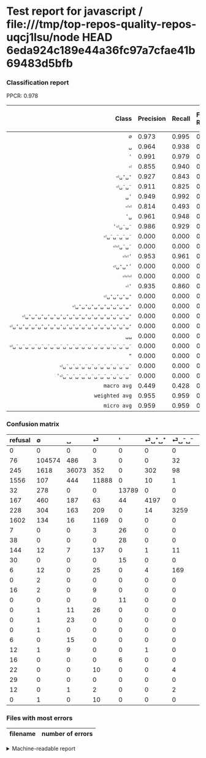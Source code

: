 # Test report for javascript / file:///tmp/top-repos-quality-repos-uqcj1lsu/node HEAD 6eda924c189e44a36fc97a7cfae41b69483d5bfb

### Classification report

PPCR: 0.978

| Class | Precision | Recall | Full Recall | F1-score | Full F1-score | Support | Full Support | PPCR |
|------:|:----------|:-------|:------------|:---------|:---------|:--------|:-------------|:-----|
| `∅` | 0.973| 0.995| 0.994| 0.984| 0.983| 105095| 105171| 0.999 |
| `␣` | 0.964| 0.938| 0.932| 0.951| 0.947| 38464| 38709| 0.994 |
| `'` | 0.991| 0.979| 0.976| 0.985| 0.983| 14090| 14122| 0.998 |
| `⏎` | 0.855| 0.940| 0.837| 0.895| 0.846| 12653| 14209| 0.890 |
| `⏎␣⁺␣⁺` | 0.927| 0.843| 0.815| 0.883| 0.867| 4981| 5148| 0.968 |
| `⏎␣⁻␣⁻` | 0.911| 0.825| 0.780| 0.866| 0.841| 3950| 4178| 0.945 |
| `␣'` | 0.949| 0.992| 0.990| 0.970| 0.969| 3777| 3784| 0.998 |
| `⏎⏎` | 0.814| 0.493| 0.306| 0.615| 0.444| 2604| 4206| 0.619 |
| `'␣` | 0.961| 0.948| 0.891| 0.954| 0.924| 594| 632| 0.940 |
| `'⏎␣⁻␣⁻` | 0.986| 0.929| 0.820| 0.957| 0.895| 225| 255| 0.882 |
| `⏎␣⁻␣⁻␣⁻␣⁻` | 0.000| 0.000| 0.000| 0.000| 0.000| 210| 216| 0.972 |
| `⏎⏎␣⁻␣⁻` | 0.000| 0.000| 0.000| 0.000| 0.000| 186| 330| 0.564 |
| `⏎⏎'` | 0.953| 0.961| 0.961| 0.957| 0.957| 127| 127| 1.000 |
| `⏎␣⁺␣⁺'` | 0.000| 0.000| 0.000| 0.000| 0.000| 94| 110| 0.855 |
| `⏎⏎⏎` | 0.000| 0.000| 0.000| 0.000| 0.000| 91| 107| 0.850 |
| `⏎'` | 0.935| 0.860| 0.860| 0.896| 0.896| 50| 50| 1.000 |
| `⏎␣⁺␣⁺␣⁺␣⁺` | 0.000| 0.000| 0.000| 0.000| 0.000| 49| 49| 1.000 |
| `⏎␣⁺␣⁺␣⁺␣⁺␣⁺␣⁺␣⁺␣⁺␣⁺` | 0.000| 0.000| 0.000| 0.000| 0.000| 48| 48| 1.000 |
| `⏎␣⁺␣⁺␣⁺␣⁺␣⁺␣⁺␣⁺␣⁺␣⁺␣⁺␣⁺␣⁺␣⁺␣⁺␣⁺␣⁺␣⁺` | 0.000| 0.000| 0.000| 0.000| 0.000| 20| 20| 1.000 |
| `⏎␣⁺␣⁺␣⁺␣⁺␣⁺␣⁺␣⁺␣⁺␣⁺␣⁺␣⁺␣⁺␣⁺␣⁺␣⁺␣⁺␣⁺␣⁺␣⁺` | 0.000| 0.000| 0.000| 0.000| 0.000| 20| 26| 0.769 |
| `␣␣` | 0.000| 0.000| 0.000| 0.000| 0.000| 16| 28| 0.571 |
| `⏎␣⁻␣⁻␣⁻␣⁻␣⁻␣⁻␣⁻␣⁻␣⁻␣⁻␣⁻␣⁻␣⁻␣⁻␣⁻␣⁻␣⁻␣⁻␣⁻` | 0.000| 0.000| 0.000| 0.000| 0.000| 14| 36| 0.389 |
| `"` | 0.000| 0.000| 0.000| 0.000| 0.000| 11| 11| 1.000 |
| `⏎␣⁻␣⁻␣⁻␣⁻␣⁻␣⁻␣⁻␣⁻␣⁻␣⁻␣⁻` | 0.000| 0.000| 0.000| 0.000| 0.000| 5| 17| 0.294 |
| `'⏎␣⁻␣⁻␣⁻␣⁻␣⁻␣⁻␣⁻␣⁻␣⁻␣⁻␣⁻` | 0.000| 0.000| 0.000| 0.000| 0.000| 0| 29| 0.000 |
| `macro avg` | 0.449| 0.428| 0.406| 0.436| 0.422| 187374| 191618| 0.978 |
| `weighted avg` | 0.955| 0.959| 0.938| 0.956| 0.942| 187374| 191618| 0.978 |
| `micro avg` | 0.959| 0.959| 0.938| 0.959| 0.949| 187374| 191618| 0.978 |

### Confusion matrix

|refusal|  ∅| ␣| ⏎| '| ⏎␣⁺␣⁺| ⏎␣⁻␣⁻| ⏎⏎| ␣'| '␣| ⏎⏎␣⁻␣⁻| '⏎␣⁻␣⁻| ⏎␣⁻␣⁻␣⁻␣⁻| ⏎⏎'| ⏎⏎⏎| "| ⏎␣⁺␣⁺␣⁺␣⁺␣⁺␣⁺␣⁺␣⁺␣⁺| ⏎␣⁺␣⁺␣⁺␣⁺| ⏎'| ⏎␣⁺␣⁺␣⁺␣⁺␣⁺␣⁺␣⁺␣⁺␣⁺␣⁺␣⁺␣⁺␣⁺␣⁺␣⁺␣⁺␣⁺␣⁺␣⁺| ␣␣| ⏎␣⁺␣⁺'| ⏎␣⁻␣⁻␣⁻␣⁻␣⁻␣⁻␣⁻␣⁻␣⁻␣⁻␣⁻␣⁻␣⁻␣⁻␣⁻␣⁻␣⁻␣⁻␣⁻| '⏎␣⁻␣⁻␣⁻␣⁻␣⁻␣⁻␣⁻␣⁻␣⁻␣⁻␣⁻| ⏎␣⁻␣⁻␣⁻␣⁻␣⁻␣⁻␣⁻␣⁻␣⁻␣⁻␣⁻| ⏎␣⁺␣⁺␣⁺␣⁺␣⁺␣⁺␣⁺␣⁺␣⁺␣⁺␣⁺␣⁺␣⁺␣⁺␣⁺␣⁺␣⁺| 
|:---|:---|:---|:---|:---|:---|:---|:---|:---|:---|:---|:---|:---|:---|:---|:---|:---|:---|:---|:---|:---|:---|:---|:---|:---|:---|
|0 |0 |0 |0 |0 |0 |0 |0 |0 |0 |0 |0 |0 |0 |0 |0 |0 |0 |0 |0 |0 |0 |0 |0 |0 |0 |
|76 |104574 |486 |3 |0 |0 |32 |0 |0 |0 |0 |0 |0 |0 |0 |0 |0 |0 |0 |0 |0 |0 |0 |0 |0 |0 |
|245 |1618 |36073 |352 |0 |302 |98 |21 |0 |0 |0 |0 |0 |0 |0 |0 |0 |0 |0 |0 |0 |0 |0 |0 |0 |0 |
|1556 |107 |444 |11888 |0 |10 |1 |169 |34 |0 |0 |0 |0 |0 |0 |0 |0 |0 |0 |0 |0 |0 |0 |0 |0 |0 |
|32 |278 |0 |0 |13789 |0 |0 |0 |1 |22 |0 |0 |0 |0 |0 |0 |0 |0 |0 |0 |0 |0 |0 |0 |0 |0 |
|167 |460 |187 |63 |44 |4197 |0 |0 |30 |0 |0 |0 |0 |0 |0 |0 |0 |0 |0 |0 |0 |0 |0 |0 |0 |0 |
|228 |304 |163 |209 |0 |14 |3259 |0 |1 |0 |0 |0 |0 |0 |0 |0 |0 |0 |0 |0 |0 |0 |0 |0 |0 |0 |
|1602 |134 |16 |1169 |0 |0 |0 |1285 |0 |0 |0 |0 |0 |0 |0 |0 |0 |0 |0 |0 |0 |0 |0 |0 |0 |0 |
|7 |0 |0 |3 |26 |0 |0 |0 |3748 |0 |0 |0 |0 |0 |0 |0 |0 |0 |0 |0 |0 |0 |0 |0 |0 |0 |
|38 |0 |0 |0 |28 |0 |0 |0 |0 |563 |0 |3 |0 |0 |0 |0 |0 |0 |0 |0 |0 |0 |0 |0 |0 |0 |
|144 |12 |7 |137 |0 |1 |11 |18 |0 |0 |0 |0 |0 |0 |0 |0 |0 |0 |0 |0 |0 |0 |0 |0 |0 |0 |
|30 |0 |0 |0 |15 |0 |0 |0 |0 |1 |0 |209 |0 |0 |0 |0 |0 |0 |0 |0 |0 |0 |0 |0 |0 |0 |
|6 |12 |0 |25 |0 |4 |169 |0 |0 |0 |0 |0 |0 |0 |0 |0 |0 |0 |0 |0 |0 |0 |0 |0 |0 |0 |
|0 |2 |0 |0 |0 |0 |0 |0 |0 |0 |0 |0 |0 |122 |0 |0 |0 |0 |3 |0 |0 |0 |0 |0 |0 |0 |
|16 |2 |0 |9 |0 |0 |0 |80 |0 |0 |0 |0 |0 |0 |0 |0 |0 |0 |0 |0 |0 |0 |0 |0 |0 |0 |
|0 |0 |0 |0 |11 |0 |0 |0 |0 |0 |0 |0 |0 |0 |0 |0 |0 |0 |0 |0 |0 |0 |0 |0 |0 |0 |
|0 |1 |11 |26 |0 |0 |0 |0 |10 |0 |0 |0 |0 |0 |0 |0 |0 |0 |0 |0 |0 |0 |0 |0 |0 |0 |
|0 |1 |23 |0 |0 |0 |0 |0 |25 |0 |0 |0 |0 |0 |0 |0 |0 |0 |0 |0 |0 |0 |0 |0 |0 |0 |
|0 |1 |0 |0 |0 |0 |0 |0 |0 |0 |0 |0 |0 |6 |0 |0 |0 |0 |43 |0 |0 |0 |0 |0 |0 |0 |
|6 |0 |15 |0 |0 |0 |0 |0 |5 |0 |0 |0 |0 |0 |0 |0 |0 |0 |0 |0 |0 |0 |0 |0 |0 |0 |
|12 |1 |9 |0 |0 |1 |0 |5 |0 |0 |0 |0 |0 |0 |0 |0 |0 |0 |0 |0 |0 |0 |0 |0 |0 |0 |
|16 |0 |0 |0 |6 |0 |0 |0 |88 |0 |0 |0 |0 |0 |0 |0 |0 |0 |0 |0 |0 |0 |0 |0 |0 |0 |
|22 |0 |0 |10 |0 |0 |4 |0 |0 |0 |0 |0 |0 |0 |0 |0 |0 |0 |0 |0 |0 |0 |0 |0 |0 |0 |
|29 |0 |0 |0 |0 |0 |0 |0 |0 |0 |0 |0 |0 |0 |0 |0 |0 |0 |0 |0 |0 |0 |0 |0 |0 |0 |
|12 |0 |1 |2 |0 |0 |2 |0 |0 |0 |0 |0 |0 |0 |0 |0 |0 |0 |0 |0 |0 |0 |0 |0 |0 |0 |
|0 |1 |0 |10 |0 |0 |0 |0 |9 |0 |0 |0 |0 |0 |0 |0 |0 |0 |0 |0 |0 |0 |0 |0 |0 |0 |

### Files with most errors

| filename | number of errors|
|:----:|:-----|

<details>
    <summary>Machine-readable report</summary>
```json
{
  "cl_report": {"\"": {"f1-score": 0.0, "precision": 0.0, "recall": 0.0, "support": 11}, "\u0027": {"f1-score": 0.9846120889714021, "precision": 0.9906602485810763, "recall": 0.9786373314407382, "support": 14090}, "\u0027\u23ce\u2423\u207b\u2423\u207b": {"f1-score": 0.9565217391304347, "precision": 0.9858490566037735, "recall": 0.9288888888888889, "support": 225}, "\u0027\u23ce\u2423\u207b\u2423\u207b\u2423\u207b\u2423\u207b\u2423\u207b\u2423\u207b\u2423\u207b\u2423\u207b\u2423\u207b\u2423\u207b\u2423\u207b": {"f1-score": 0.0, "precision": 0.0, "recall": 0.0, "support": 0}, "\u0027\u2423": {"f1-score": 0.9542372881355933, "precision": 0.9607508532423208, "recall": 0.9478114478114478, "support": 594}, "macro avg": {"f1-score": 0.4364326132632621, "precision": 0.4486946850505473, "recall": 0.42807387549813297, "support": 187374}, "micro avg": {"f1-score": 0.9593113238763116, "precision": 0.9593113238763116, "recall": 0.9593113238763116, "support": 187374}, "weighted avg": {"f1-score": 0.956264738687229, "precision": 0.9550208902979191, "recall": 0.9593113238763116, "support": 187374}, "\u2205": {"f1-score": 0.9837490533999991, "precision": 0.9727090077017524, "recall": 0.9950425805223845, "support": 105095}, "\u23ce": {"f1-score": 0.8952144282540759, "precision": 0.8548827844096074, "recall": 0.9395400300324034, "support": 12653}, "\u23ce\u0027": {"f1-score": 0.8958333333333334, "precision": 0.9347826086956522, "recall": 0.86, "support": 50}, "\u23ce\u23ce": {"f1-score": 0.6145384983261598, "precision": 0.8143219264892269, "recall": 0.4934715821812596, "support": 2604}, "\u23ce\u23ce\u0027": {"f1-score": 0.9568627450980391, "precision": 0.953125, "recall": 0.9606299212598425, "support": 127}, "\u23ce\u23ce\u23ce": {"f1-score": 0.0, "precision": 0.0, "recall": 0.0, "support": 91}, "\u23ce\u23ce\u2423\u207b\u2423\u207b": {"f1-score": 0.0, "precision": 0.0, "recall": 0.0, "support": 186}, "\u23ce\u2423\u207a\u2423\u207a": {"f1-score": 0.8826498422712933, "precision": 0.9266946345771694, "recall": 0.8426018871712507, "support": 4981}, "\u23ce\u2423\u207a\u2423\u207a\u0027": {"f1-score": 0.0, "precision": 0.0, "recall": 0.0, "support": 94}, "\u23ce\u2423\u207a\u2423\u207a\u2423\u207a\u2423\u207a": {"f1-score": 0.0, "precision": 0.0, "recall": 0.0, "support": 49}, "\u23ce\u2423\u207a\u2423\u207a\u2423\u207a\u2423\u207a\u2423\u207a\u2423\u207a\u2423\u207a\u2423\u207a\u2423\u207a": {"f1-score": 0.0, "precision": 0.0, "recall": 0.0, "support": 48}, "\u23ce\u2423\u207a\u2423\u207a\u2423\u207a\u2423\u207a\u2423\u207a\u2423\u207a\u2423\u207a\u2423\u207a\u2423\u207a\u2423\u207a\u2423\u207a\u2423\u207a\u2423\u207a\u2423\u207a\u2423\u207a\u2423\u207a\u2423\u207a": {"f1-score": 0.0, "precision": 0.0, "recall": 0.0, "support": 20}, "\u23ce\u2423\u207a\u2423\u207a\u2423\u207a\u2423\u207a\u2423\u207a\u2423\u207a\u2423\u207a\u2423\u207a\u2423\u207a\u2423\u207a\u2423\u207a\u2423\u207a\u2423\u207a\u2423\u207a\u2423\u207a\u2423\u207a\u2423\u207a\u2423\u207a\u2423\u207a": {"f1-score": 0.0, "precision": 0.0, "recall": 0.0, "support": 20}, "\u23ce\u2423\u207b\u2423\u207b": {"f1-score": 0.8660643103906457, "precision": 0.9113534675615212, "recall": 0.8250632911392405, "support": 3950}, "\u23ce\u2423\u207b\u2423\u207b\u2423\u207b\u2423\u207b": {"f1-score": 0.0, "precision": 0.0, "recall": 0.0, "support": 210}, "\u23ce\u2423\u207b\u2423\u207b\u2423\u207b\u2423\u207b\u2423\u207b\u2423\u207b\u2423\u207b\u2423\u207b\u2423\u207b\u2423\u207b\u2423\u207b": {"f1-score": 0.0, "precision": 0.0, "recall": 0.0, "support": 5}, "\u23ce\u2423\u207b\u2423\u207b\u2423\u207b\u2423\u207b\u2423\u207b\u2423\u207b\u2423\u207b\u2423\u207b\u2423\u207b\u2423\u207b\u2423\u207b\u2423\u207b\u2423\u207b\u2423\u207b\u2423\u207b\u2423\u207b\u2423\u207b\u2423\u207b\u2423\u207b": {"f1-score": 0.0, "precision": 0.0, "recall": 0.0, "support": 14}, "\u2423": {"f1-score": 0.9505527082043241, "precision": 0.9636169360224389, "recall": 0.9378379783693843, "support": 38464}, "\u2423\u0027": {"f1-score": 0.9699792960662525, "precision": 0.9486206023791445, "recall": 0.9923219486364839, "support": 3777}, "\u2423\u2423": {"f1-score": 0.0, "precision": 0.0, "recall": 0.0, "support": 16}},
  "cl_report_full": {"\"": {"f1-score": 0.0, "precision": 0.0, "recall": 0.0, "support": 11}, "\u0027": {"f1-score": 0.9834884633215648, "precision": 0.9906602485810763, "recall": 0.9764197705707407, "support": 14122}, "\u0027\u23ce\u2423\u207b\u2423\u207b": {"f1-score": 0.8950749464668095, "precision": 0.9858490566037735, "recall": 0.8196078431372549, "support": 255}, "\u0027\u23ce\u2423\u207b\u2423\u207b\u2423\u207b\u2423\u207b\u2423\u207b\u2423\u207b\u2423\u207b\u2423\u207b\u2423\u207b\u2423\u207b\u2423\u207b": {"f1-score": 0.0, "precision": 0.0, "recall": 0.0, "support": 29}, "\u0027\u2423": {"f1-score": 0.9244663382594416, "precision": 0.9607508532423208, "recall": 0.8908227848101266, "support": 632}, "macro avg": {"f1-score": 0.42214935174187224, "precision": 0.4486946850505473, "recall": 0.4064666946391695, "support": 191618}, "micro avg": {"f1-score": 0.9485688352260735, "precision": 0.9593113238763116, "recall": 0.938064273711238, "support": 191618}, "weighted avg": {"f1-score": 0.9419711684213776, "precision": 0.9516736931929215, "recall": 0.938064273711238, "support": 191618}, "\u2205": {"f1-score": 0.9833975145642023, "precision": 0.9727090077017524, "recall": 0.9943235302507345, "support": 105171}, "\u23ce": {"f1-score": 0.8456695714031656, "precision": 0.8548827844096074, "recall": 0.8366528256738687, "support": 14209}, "\u23ce\u0027": {"f1-score": 0.8958333333333334, "precision": 0.9347826086956522, "recall": 0.86, "support": 50}, "\u23ce\u23ce": {"f1-score": 0.44432918395574, "precision": 0.8143219264892269, "recall": 0.30551592962434615, "support": 4206}, "\u23ce\u23ce\u0027": {"f1-score": 0.9568627450980391, "precision": 0.953125, "recall": 0.9606299212598425, "support": 127}, "\u23ce\u23ce\u23ce": {"f1-score": 0.0, "precision": 0.0, "recall": 0.0, "support": 107}, "\u23ce\u23ce\u2423\u207b\u2423\u207b": {"f1-score": 0.0, "precision": 0.0, "recall": 0.0, "support": 330}, "\u23ce\u2423\u207a\u2423\u207a": {"f1-score": 0.8674175880954842, "precision": 0.9266946345771694, "recall": 0.8152680652680653, "support": 5148}, "\u23ce\u2423\u207a\u2423\u207a\u0027": {"f1-score": 0.0, "precision": 0.0, "recall": 0.0, "support": 110}, "\u23ce\u2423\u207a\u2423\u207a\u2423\u207a\u2423\u207a": {"f1-score": 0.0, "precision": 0.0, "recall": 0.0, "support": 49}, "\u23ce\u2423\u207a\u2423\u207a\u2423\u207a\u2423\u207a\u2423\u207a\u2423\u207a\u2423\u207a\u2423\u207a\u2423\u207a": {"f1-score": 0.0, "precision": 0.0, "recall": 0.0, "support": 48}, "\u23ce\u2423\u207a\u2423\u207a\u2423\u207a\u2423\u207a\u2423\u207a\u2423\u207a\u2423\u207a\u2423\u207a\u2423\u207a\u2423\u207a\u2423\u207a\u2423\u207a\u2423\u207a\u2423\u207a\u2423\u207a\u2423\u207a\u2423\u207a": {"f1-score": 0.0, "precision": 0.0, "recall": 0.0, "support": 20}, "\u23ce\u2423\u207a\u2423\u207a\u2423\u207a\u2423\u207a\u2423\u207a\u2423\u207a\u2423\u207a\u2423\u207a\u2423\u207a\u2423\u207a\u2423\u207a\u2423\u207a\u2423\u207a\u2423\u207a\u2423\u207a\u2423\u207a\u2423\u207a\u2423\u207a\u2423\u207a": {"f1-score": 0.0, "precision": 0.0, "recall": 0.0, "support": 26}, "\u23ce\u2423\u207b\u2423\u207b": {"f1-score": 0.8405984008253804, "precision": 0.9113534675615212, "recall": 0.7800382958353279, "support": 4178}, "\u23ce\u2423\u207b\u2423\u207b\u2423\u207b\u2423\u207b": {"f1-score": 0.0, "precision": 0.0, "recall": 0.0, "support": 216}, "\u23ce\u2423\u207b\u2423\u207b\u2423\u207b\u2423\u207b\u2423\u207b\u2423\u207b\u2423\u207b\u2423\u207b\u2423\u207b\u2423\u207b\u2423\u207b": {"f1-score": 0.0, "precision": 0.0, "recall": 0.0, "support": 17}, "\u23ce\u2423\u207b\u2423\u207b\u2423\u207b\u2423\u207b\u2423\u207b\u2423\u207b\u2423\u207b\u2423\u207b\u2423\u207b\u2423\u207b\u2423\u207b\u2423\u207b\u2423\u207b\u2423\u207b\u2423\u207b\u2423\u207b\u2423\u207b\u2423\u207b\u2423\u207b": {"f1-score": 0.0, "precision": 0.0, "recall": 0.0, "support": 36}, "\u2423": {"f1-score": 0.9474942214750999, "precision": 0.9636169360224389, "recall": 0.9319021416208118, "support": 38709}, "\u2423\u0027": {"f1-score": 0.9691014867485456, "precision": 0.9486206023791445, "recall": 0.9904862579281184, "support": 3784}, "\u2423\u2423": {"f1-score": 0.0, "precision": 0.0, "recall": 0.0, "support": 28}},
  "ppcr": 0.9778517675792462
}
```
</details>
